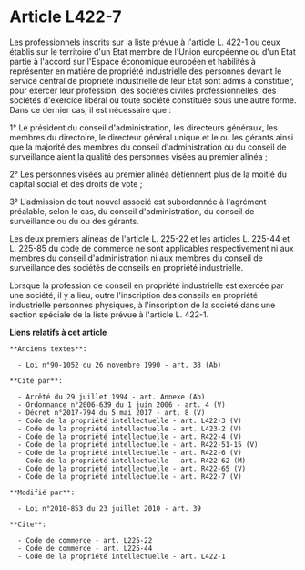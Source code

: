 # Article L422-7

Les professionnels inscrits sur la liste prévue à l'article L. 422-1 ou ceux établis sur le territoire d'un Etat membre de
l'Union européenne ou d'un Etat partie à l'accord sur l'Espace économique européen et habilités à représenter en matière de
propriété industrielle des personnes devant le service central de propriété industrielle de leur Etat sont admis à
constituer, pour exercer leur profession, des sociétés civiles professionnelles, des sociétés d'exercice libéral ou toute
société constituée sous une autre forme. Dans ce dernier cas, il est nécessaire que : 

1° Le président du conseil d'administration, les directeurs généraux, les membres du directoire, le directeur général unique
et le ou les gérants ainsi que la majorité des membres du conseil d'administration ou du conseil de surveillance aient la
qualité des personnes visées au premier alinéa ; 

2° Les personnes visées au premier alinéa détiennent plus de la moitié du capital social et des droits de vote ; 

3° L'admission de tout nouvel associé est subordonnée à l'agrément préalable, selon le cas, du conseil d'administration, du
conseil de surveillance ou du ou des gérants. 

Les deux premiers alinéas de l'article L. 225-22 et les articles L. 225-44 et L. 225-85 du code de commerce ne sont
applicables respectivement ni aux membres du conseil d'administration ni aux membres du conseil de surveillance des sociétés
de conseils en propriété industrielle. 

Lorsque la profession de conseil en propriété industrielle est exercée par une société, il y a lieu, outre l'inscription des
conseils en propriété industrielle personnes physiques, à l'inscription de la société dans une section spéciale de la liste
prévue à l'article L. 422-1.

**Liens relatifs à cet article**

	**Anciens textes**:

	  - Loi n°90-1052 du 26 novembre 1990 - art. 38 (Ab)

	**Cité par**:

	  - Arrêté du 29 juillet 1994 - art. Annexe (Ab)
	  - Ordonnance n°2006-639 du 1 juin 2006 - art. 4 (V)
	  - Décret n°2017-794 du 5 mai 2017 - art. 8 (V)
	  - Code de la propriété intellectuelle - art. L422-3 (V)
	  - Code de la propriété intellectuelle - art. L423-2 (V)
	  - Code de la propriété intellectuelle - art. R422-4 (V)
	  - Code de la propriété intellectuelle - art. R422-51-15 (V)
	  - Code de la propriété intellectuelle - art. R422-6 (V)
	  - Code de la propriété intellectuelle - art. R422-62 (M)
	  - Code de la propriété intellectuelle - art. R422-65 (V)
	  - Code de la propriété intellectuelle - art. R422-7 (V)

	**Modifié par**:

	  - Loi n°2010-853 du 23 juillet 2010 - art. 39

	**Cite**:

	  - Code de commerce - art. L225-22
	  - Code de commerce - art. L225-44
	  - Code de la propriété intellectuelle - art. L422-1
